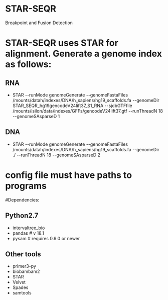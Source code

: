 # STAR-SEQR
Breakpoint and Fusion Detection

# STAR-SEQR uses STAR for alignment. Generate a genome index as follows:
## RNA
* STAR --runMode genomeGenerate --genomeFastaFiles /mounts/datah/indexes/DNA/h_sapiens/hg19_scaffolds.fa --genomeDir STAR_SEQR_hg19gencodeV24lift37_S1_RNA --sjdbGTFfile /mounts/isilon/data/indexes/GFFs/gencodeV24lift37.gtf --runThreadN 18 --genomeSAsparseD 1
## DNA
* STAR --runMode genomeGenerate --genomeFastaFiles /mounts/datah/indexes/DNA/h_sapiens/hg19_scaffolds.fa --genomeDir ./ --runThreadN 18 --genomeSAsparseD 2

# config file must have paths to programs


#Dependencies:
## Python2.7
* intervaltree_bio
* pandas # v 18.1
* pysam  # requires 0.9.0 or newer
## Other tools
* primer3-py
* biobambam2
* STAR
* Velvet
* Spades
* samtools



